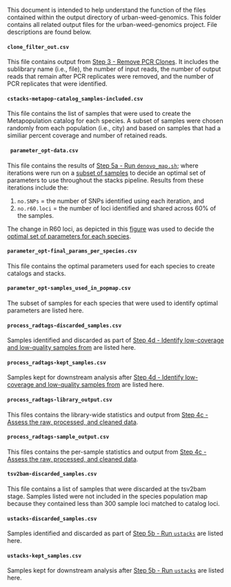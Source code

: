 This document is intended to help understand the function of the files contained within the output directory 
of urban-weed-genomics. This folder contains all related output files for the urban-weed-genomics project. 
File descriptions are found below. 

#### `clone_filter_out.csv`

This file contains output from [Step 3 - Remove PCR Clones](/bash/README.md/#step-3---remove-pcr-clones).
It includes the sublibrary name (i.e., file), the number of input reads, the number of output reads that
remain after PCR replicates were removed, and the number of PCR replicates that were identified. 

#### `cstacks-metapop-catalog_samples-included.csv`

This file contains the list of samples that were used to create the Metapopulation catalog for each species.
A subset of samples were chosen randomly from each population (i.e., city) and based on samples that had a
similiar percent coverage and number of retained reads.

#### ` parameter_opt-data.csv`

This file contains the results of [Step 5a - Run `denovo_map.sh`](/bash/README.md/#step-5a---run-denovo_mapsh);
where iterations were run on a [subset of samples](/output/parameter_opt-samples_used_in_popmap.csv) 
to decide an optimal set of parameters to use throughout the stacks pipeline. 
Results from these iterations include the:

1. `no.SNPs` = the number of SNPs identified using each iteration, and
2. `no.r60.loci` = the number of loci identified and shared across 60% of the samples. 

The change in R60 loci, as depicted in this [figure](/figures/parameter_opt_Figures.pdf) 
was used to decide the [optimal set of parameters for each species](/output/parameter_opt-final_params_per_species.csv).

#### `parameter_opt-final_params_per_species.csv`

This file contains the optimal parameters used for each species to create catalogs and stacks.

#### `parameter_opt-samples_used_in_popmap.csv`

The subset of samples for each species that were used to identify optimal parameters are listed here.

#### `process_radtags-discarded_samples.csv`

Samples identified and discarded as part of [Step 4d - Identify low-coverage and low-quality samples from](#step-4d---identify-low-coverage-and-low-quality-samples-from)
are listed here.

#### `process_radtags-kept_samples.csv`

Samples kept for downstream analysis after [Step 4d - Identify low-coverage and low-quality samples from](#step-4d---identify-low-coverage-and-low-quality-samples-from)
are listed here.

#### `process_radtags-library_output.csv`

This files contains the library-wide statistics and output from [Step 4c - Assess the raw, processed, and cleaned data](#step-4c---assess-the-raw-processed-and-cleaned-data).

#### `process_radtags-sample_output.csv`

This files contains the per-sample statistics and output from [Step 4c - Assess the raw, processed, and cleaned data](#step-4c---assess-the-raw-processed-and-cleaned-data).

#### `tsv2bam-discarded_samples.csv`

This file contains a list of samples that were discarded at the tsv2bam stage. Samples listed were not included 
in the species population map because they contained less than 300 sample loci matched to catalog loci.

#### `ustacks-discarded_samples.csv`

Samples identified and discarded as part of [Step 5b - Run `ustacks`](#step-5b---run-ustacks) are listed here.

#### `ustacks-kept_samples.csv`

Samples kept for downstream analysis after [Step 5b - Run `ustacks`](#step-5b---run-ustacks) are listed here.

